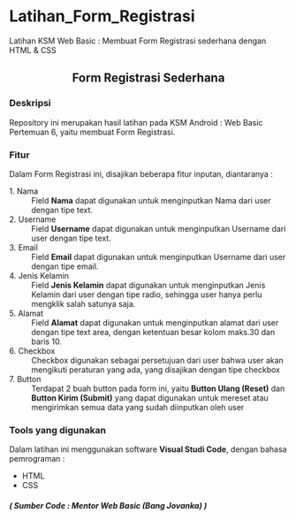 # Latihan_Form_Registrasi
Latihan KSM Web Basic : Membuat Form Registrasi sederhana dengan HTML &amp; CSS

<html lang="en">
<head>
    <meta charset="UTF-8">
    <meta name="viewport" content="width=device-width, initial-scale=1.0">
</head>
<body>
    <h2 style="text-align: center;"><b>Form Registrasi Sederhana</b></h2>
    <h3>Deskripsi</h3>
    <p>Repository ini merupakan hasil latihan pada KSM Android : Web Basic 
        Pertemuan 6, yaitu membuat Form Registrasi.
    </p>
    <h3>Fitur</h3>
    <p>Dalam Form Registrasi ini, disajikan beberapa fitur inputan, diantaranya :</p>
    <dl>
        <dt>1. Nama<dt>
            <dd>Field <b>Nama</b> dapat digunakan untuk menginputkan Nama dari user 
                dengan tipe text.</dd>
        <dt>2. Username</dt>
            <dd>Field <b>Username</b> dapat digunakan untuk menginputkan Username dari user
            dengan tipe text.</dd>
        <dt>3. Email</dt>
            <dd>Field <b>Email</b> dapat digunakan untuk menginputkan Username dari user
            dengan tipe email.</dd>
        <dt>4. Jenis Kelamin</dt>
            <dd>Field <b>Jenis Kelamin</b> dapat digunakan untuk menginputkan Jenis Kelamin dari user
            dengan tipe radio, sehingga user hanya perlu mengklik salah satunya saja.</dd>
        <dt>5. Alamat</dt>
            <dd>Field <b>Alamat</b> dapat digunakan untuk menginputkan alamat dari user
            dengan tipe text area, dengan ketentuan besar kolom maks.30 dan baris 10.</dd>
        <dt>6. Checkbox</dt>
            <dd>Checkbox digunakan sebagai persetujuan dari user bahwa user akan
                mengikuti peraturan yang ada, yang disajikan dengan tipe checkbox</dd>
        <dt>7. Button</dt>
            <dd>Terdapat 2 buah button pada form ini, yaitu <b>Button Ulang (Reset)</b> dan 
            <b>Button Kirim (Submit)</b> yang dapat digunakan untuk mereset atau mengirimkan 
            semua data yang sudah diinputkan oleh user</dd>
        <h3>Tools yang digunakan</h3>
        <p>Dalam latihan ini menggunakan software <b>Visual Studi Code</b>, dengan
            bahasa pemrograman :
        <ul>
            <li>HTML</li>
            <li>CSS</li>
        </ul></p>
        <h5>( Sumber Code : Mentor Web Basic (Bang Jovanka) )</h5>
    </dl>
</body>
</html>
